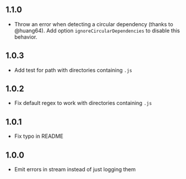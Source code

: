 ## 1.1.0

- Throw an error when detecting a circular dependency (thanks to @huang64). Add option ```ignoreCircularDependencies``` to disable this behavior.

## 1.0.3

- Add test for path with directories containing ```.js```

## 1.0.2

- Fix default regex to work with directories containing ```.js```

## 1.0.1

- Fix typo in README

## 1.0.0

- Emit errors in stream instead of just logging them
